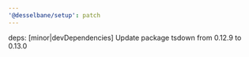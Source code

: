 ```yaml
---
'@desselbane/setup': patch
---
```


deps: [minor|devDependencies] Update package tsdown from 0.12.9 to 0.13.0
